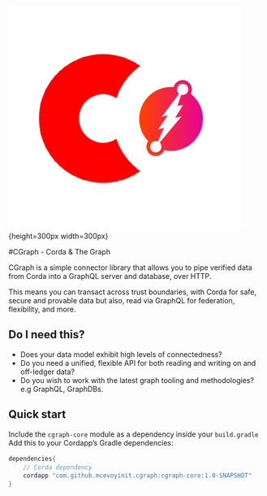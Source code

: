 ![alt text](docs/resources/images/cgraph.png){height=300px width=300px}

#CGraph - Corda & The Graph

CGraph is a simple connector library that allows you to pipe verified data from Corda into a GraphQL server and database, over HTTP. 

This means you can transact across trust boundaries, with Corda for safe, secure and provable data but also,
 read via GraphQL for federation, flexibility, and more.

## Do I need this?

* Does your data model exhibit high levels of connectedness?
* Do you need a unified, flexible API for both reading and writing on and off-ledger data?
* Do you wish to work with the latest graph tooling and methodologies? e.g GraphQL, GraphDBs.

## Quick start

Include the `cgraph-core` module as a dependency inside your `build.gradle`
Add this to your Cordapp’s Gradle dependencies:

```groovy
dependencies{
    // Corda dependency
    cordapp "com.github.mcevoyinit.cgraph:cgraph-core:1.0-SNAPSHOT" 
} 
```  

    
